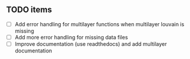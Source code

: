 ## TODO items

- [ ] Add error handling for multilayer functions when multilayer louvain is missing
- [ ] Add more error handling for missing data files
- [ ] Improve documentation (use readthedocs) and add multilayer documentation